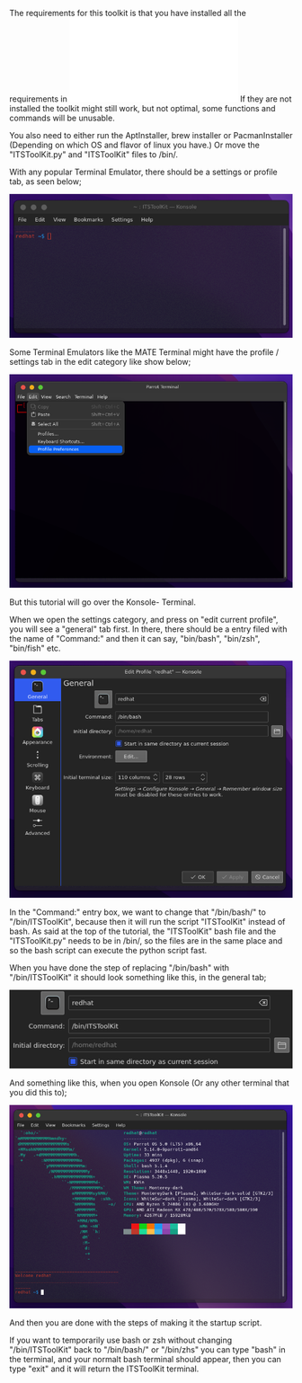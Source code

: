 The requirements for this toolkit is that you have installed all the requirements in ![ReqForTool](RequrementsForTool.txt)
If they are not installed the toolkit might still work, but not optimal, some functions and commands will be unusable.

You also need to either run the AptInstaller, brew installer or PacmanInstaller (Depending on which OS and flavor of linux you have.) Or move the "ITSToolKit.py" and "ITSToolKit" files to /bin/. 



With any popular Terminal Emulator, there should be a settings or profile tab, as seen below;

![Screenshot](TerminalPreview.png)

Some Terminal Emulators like the MATE Terminal might have the profile / settings tab in the edit category like show below; 

![Screenshot](MateTerminal.png)

But this tutorial will go over the Konsole- Terminal.

When we open the settings category, and press on "edit current profile", you will see a "general" tab first.
In there, there should be a entry filed with the name of "Command:" and then it can say, "bin/bash", "bin/zsh", "bin/fish" etc.

![Screenshot](GeneralSettings_Konsole.png)

In the "Command:" entry box, we want to change that "/bin/bash/" to "/bin/ITSToolKit", because then it will run the script "ITSToolKit" instead of bash.
As said at the top of the tutorial, the "ITSToolKit" bash file and the "ITSToolKit.py" needs to be in /bin/, so the files are in the same place and so the bash script can execute the python script fast.

When you have done the step of replacing "/bin/bash" with "/bin/ITSToolKit" it should look something like this, in the general tab;

![Screenshot](GeneralCommandStep.png)

And something like this, when you open Konsole (Or any other terminal that you did this to);

![Screenshot](TerminalPreviewAfter.png)

And then you are done with the steps of making it the startup script.

If you want to temporarily use bash or zsh without changing "/bin/ITSToolKit" back to "/bin/bash/" or "/bin/zhs" you can type "bash" in the terminal, and your normalt bash terminal should appear, then you can type "exit" and it will return the ITSToolKit terminal. 
